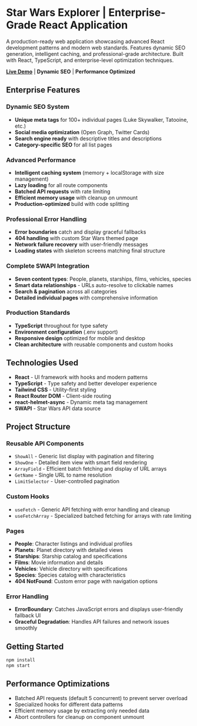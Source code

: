 # Star Wars Explorer | Enterprise-Grade React Application

A production-ready web application showcasing advanced React development patterns and modern web standards. Features dynamic SEO generation, intelligent caching, and professional-grade architecture. Built with React, TypeScript, and enterprise-level optimization techniques.

**[Live Demo](https://starwars-lightspeed-explorer.netlify.app)** | **Dynamic SEO** | **Performance Optimized**

## Enterprise Features

### **Dynamic SEO System**
- **Unique meta tags** for 100+ individual pages (Luke Skywalker, Tatooine, etc.)
- **Social media optimization** (Open Graph, Twitter Cards)
- **Search engine ready** with descriptive titles and descriptions
- **Category-specific SEO** for all list pages

### **Advanced Performance**
- **Intelligent caching system** (memory + localStorage with size management)
- **Lazy loading** for all route components
- **Batched API requests** with rate limiting
- **Efficient memory usage** with cleanup on unmount
- **Production-optimized** build with code splitting

### **Professional Error Handling**
- **Error boundaries** catch and display graceful fallbacks
- **404 handling** with custom Star Wars themed page
- **Network failure recovery** with user-friendly messages
- **Loading states** with skeleton screens matching final structure

### **Complete SWAPI Integration**
- **Seven content types**: People, planets, starships, films, vehicles, species
- **Smart data relationships** - URLs auto-resolve to clickable names
- **Search & pagination** across all categories
- **Detailed individual pages** with comprehensive information

### **Production Standards**
- **TypeScript** throughout for type safety
- **Environment configuration** (.env support)
- **Responsive design** optimized for mobile and desktop
- **Clean architecture** with reusable components and custom hooks

## Technologies Used

- **React** - UI framework with hooks and modern patterns
- **TypeScript** - Type safety and better developer experience
- **Tailwind CSS** - Utility-first styling
- **React Router DOM** - Client-side routing
- **react-helmet-async** - Dynamic meta tag management
- **SWAPI** - Star Wars API data source

## Project Structure

### Reusable API Components
- `ShowAll` - Generic list display with pagination and filtering
- `ShowOne` - Detailed item view with smart field rendering
- `ArrayField` - Efficient batch fetching and display of URL arrays
- `GetName` - Single URL to name resolution
- `LimitSelector` - User-controlled pagination

### Custom Hooks
- `useFetch` - Generic API fetching with error handling and cleanup
- `useFetchArray` - Specialized batched fetching for arrays with rate limiting

### Pages
- **People**: Character listings and individual profiles
- **Planets**: Planet directory with detailed views
- **Starships**: Starship catalog and specifications
- **Films**: Movie information and details
- **Vehicles**: Vehicle directory with specifications
- **Species**: Species catalog with characteristics
- **404 NotFound**: Custom error page with navigation options

### Error Handling
- **ErrorBoundary**: Catches JavaScript errors and displays user-friendly fallback UI
- **Graceful Degradation**: Handles API failures and network issues smoothly

## Getting Started

```bash
npm install
npm start
```

## Performance Optimizations

- Batched API requests (default 5 concurrent) to prevent server overload
- Specialized hooks for different data patterns
- Efficient memory usage by extracting only needed data
- Abort controllers for cleanup on component unmount 
